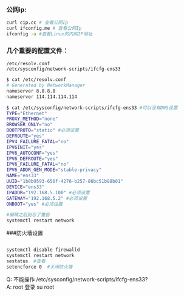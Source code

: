 


### 公网ip:
```bash
curl cip.cc # 查看公网Ip
curl ifconfig.me # 查看公网Ip
ifconfig -a #查看Linux的内网IP地址

```

### 几个重要的配置文件：
```/etc/resolv.conf ```  
```/etc/sysconfig/network-scripts/ifcfg-ens33```
```bash
$ cat /etc/resolv.conf 
# Generated by NetworkManager
nameserver 8.8.8.8
nameserver 114.114.114.114

$ cat /etc/sysconfig/network-scripts/ifcfg-ens33 #可以没有DNS设置
TYPE="Ethernet"
PROXY_METHOD="none"
BROWSER_ONLY="no"
BOOTPROTO="static" #必须设置
DEFROUTE="yes"
IPV4_FAILURE_FATAL="no"
IPV6INIT="yes"
IPV6_AUTOCONF="yes"
IPV6_DEFROUTE="yes"
IPV6_FAILURE_FATAL="no"
IPV6_ADDR_GEN_MODE="stable-privacy"
NAME="ens33"
UUID="1b0b9593-650f-4276-b257-86bc51b88b01"
DEVICE="ens33"
IPADDR="192.168.5.100" #必须设置
GATEWAY="192.168.5.2" #必须设置
ONBOOT="yes" #必须设置

#编辑之后别忘了重启
systemctl restart network

```

###防火墙设置
```bash

systemctl disable firewalld 
systemctl restart network 
sestatus  #查看
setencforce 0  #关闭防火墙

```



Q: 不能操作 /etc/sysconfig/network-scripts/ifcfg-ens33?   
A: root 登录 su root